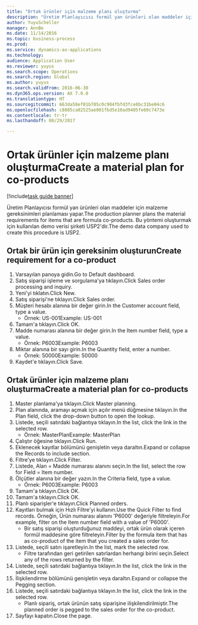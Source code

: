 ```yaml
--- 
title: "Ortak ürünler için malzeme planı oluşturma"
description: "Üretim Planlayıcısı formül yan ürünleri olan maddeler için malzeme gereksinimleri planlaması yapar."
author: YuyuScheller
manager: AnnBe
ms.date: 11/14/2016
ms.topic: business-process
ms.prod: 
ms.service: dynamics-ax-applications
ms.technology: 
audience: Application User
ms.reviewer: yuyus
ms.search.scope: Operations
ms.search.region: Global
ms.author: yuyus
ms.search.validFrom: 2016-06-30
ms.dyn365.ops.version: AX 7.0.0
ms.translationtype: HT
ms.sourcegitcommit: 663da58ef01b705c0c984fbfd3fce8bc31be04c6
ms.openlocfilehash: c8805ca02525ae001fbd5e10ad9405fe60c7473e
ms.contentlocale: tr-tr
ms.lasthandoff: 08/29/2017

---
```

# <a name="create-a-material-plan-for-co-products"></a><span data-ttu-id="7ba6c-103">Ortak ürünler için malzeme planı oluşturma</span><span class="sxs-lookup"><span data-stu-id="7ba6c-103">Create a material plan for co-products</span></span>

[!include[task guide banner](../../includes/task-guide-banner.md)]

<span data-ttu-id="7ba6c-104">Üretim Planlayıcısı formül yan ürünleri olan maddeler için malzeme gereksinimleri planlaması yapar.</span><span class="sxs-lookup"><span data-stu-id="7ba6c-104">The production planner plans the material requirements for items that are formula co-products.</span></span> <span data-ttu-id="7ba6c-105">Bu yöntemi oluşturmak için kullanılan demo verisi şirketi USP2'dir.</span><span class="sxs-lookup"><span data-stu-id="7ba6c-105">The demo data company used to create this procedure is USP2.</span></span>


## <a name="create-requirement-for-a-co-product"></a><span data-ttu-id="7ba6c-106">Ortak bir ürün için gereksinim oluşturun</span><span class="sxs-lookup"><span data-stu-id="7ba6c-106">Create requirement for a co-product</span></span>
1. <span data-ttu-id="7ba6c-107">Varsayılan panoya gidin.</span><span class="sxs-lookup"><span data-stu-id="7ba6c-107">Go to Default dashboard.</span></span>
2. <span data-ttu-id="7ba6c-108">Satış siparişi işleme ve sorgulama'ya tıklayın.</span><span class="sxs-lookup"><span data-stu-id="7ba6c-108">Click Sales order processing and inquiry.</span></span>
3. <span data-ttu-id="7ba6c-109">Yeni'yi tıklatın.</span><span class="sxs-lookup"><span data-stu-id="7ba6c-109">Click New.</span></span>
4. <span data-ttu-id="7ba6c-110">Satış siparişi'ne tıklayın.</span><span class="sxs-lookup"><span data-stu-id="7ba6c-110">Click Sales order.</span></span>
5. <span data-ttu-id="7ba6c-111">Müşteri hesabı alanına bir değer girin.</span><span class="sxs-lookup"><span data-stu-id="7ba6c-111">In the Customer account field, type a value.</span></span>
    * <span data-ttu-id="7ba6c-112">Örnek: US-001</span><span class="sxs-lookup"><span data-stu-id="7ba6c-112">Example: US-001</span></span>  
6. <span data-ttu-id="7ba6c-113">Tamam'a tıklayın.</span><span class="sxs-lookup"><span data-stu-id="7ba6c-113">Click OK.</span></span>
7. <span data-ttu-id="7ba6c-114">Madde numarası alanına bir değer girin.</span><span class="sxs-lookup"><span data-stu-id="7ba6c-114">In the Item number field, type a value.</span></span>
    * <span data-ttu-id="7ba6c-115">Örnek: P6003</span><span class="sxs-lookup"><span data-stu-id="7ba6c-115">Example: P6003</span></span>  
8. <span data-ttu-id="7ba6c-116">Miktar alanına bir sayı girin.</span><span class="sxs-lookup"><span data-stu-id="7ba6c-116">In the Quantity field, enter a number.</span></span>
    * <span data-ttu-id="7ba6c-117">Örnek: 50000</span><span class="sxs-lookup"><span data-stu-id="7ba6c-117">Example: 50000</span></span>  
9. <span data-ttu-id="7ba6c-118">Kaydet'e tıklayın.</span><span class="sxs-lookup"><span data-stu-id="7ba6c-118">Click Save.</span></span>

## <a name="create-a-material-plan-for-co-products"></a><span data-ttu-id="7ba6c-119">Ortak ürünler için malzeme planı oluşturma</span><span class="sxs-lookup"><span data-stu-id="7ba6c-119">Create a material plan for co-products</span></span>
1. <span data-ttu-id="7ba6c-120">Master planlama'ya tıklayın.</span><span class="sxs-lookup"><span data-stu-id="7ba6c-120">Click Master planning.</span></span>
2. <span data-ttu-id="7ba6c-121">Plan alanında, aramayı açmak için açılır menü düğmesine tıklayın.</span><span class="sxs-lookup"><span data-stu-id="7ba6c-121">In the Plan field, click the drop-down button to open the lookup.</span></span>
3. <span data-ttu-id="7ba6c-122">Listede, seçili satırdaki bağlantıya tıklayın.</span><span class="sxs-lookup"><span data-stu-id="7ba6c-122">In the list, click the link in the selected row.</span></span>
    * <span data-ttu-id="7ba6c-123">Örnek: MasterPlan</span><span class="sxs-lookup"><span data-stu-id="7ba6c-123">Example: MasterPlan</span></span>  
4. <span data-ttu-id="7ba6c-124">Çalıştır öğesine tıklayın.</span><span class="sxs-lookup"><span data-stu-id="7ba6c-124">Click Run.</span></span>
5. <span data-ttu-id="7ba6c-125">Eklenecek kayıtlar bölümünü genişletin veya daraltın.</span><span class="sxs-lookup"><span data-stu-id="7ba6c-125">Expand or collapse the Records to include section.</span></span>
6. <span data-ttu-id="7ba6c-126">Filtre'ye tıklayın.</span><span class="sxs-lookup"><span data-stu-id="7ba6c-126">Click Filter.</span></span>
7. <span data-ttu-id="7ba6c-127">Listede, Alan = Madde numarası alanını seçin.</span><span class="sxs-lookup"><span data-stu-id="7ba6c-127">In the list, select the row for Field = Item number.</span></span>
8. <span data-ttu-id="7ba6c-128">Ölçütler alanına bir değer yazın.</span><span class="sxs-lookup"><span data-stu-id="7ba6c-128">In the Criteria field, type a value.</span></span>
    * <span data-ttu-id="7ba6c-129">Örnek: P6003</span><span class="sxs-lookup"><span data-stu-id="7ba6c-129">Example: P6003</span></span>  
9. <span data-ttu-id="7ba6c-130">Tamam'a tıklayın.</span><span class="sxs-lookup"><span data-stu-id="7ba6c-130">Click OK.</span></span>
10. <span data-ttu-id="7ba6c-131">Tamam'a tıklayın.</span><span class="sxs-lookup"><span data-stu-id="7ba6c-131">Click OK.</span></span>
11. <span data-ttu-id="7ba6c-132">Planlı siparişler'e tıklayın.</span><span class="sxs-lookup"><span data-stu-id="7ba6c-132">Click Planned orders.</span></span>
12. <span data-ttu-id="7ba6c-133">Kayıtları bulmak için Hızlı Filtre'yi kullanın.</span><span class="sxs-lookup"><span data-stu-id="7ba6c-133">Use the Quick Filter to find records.</span></span> <span data-ttu-id="7ba6c-134">Örneğin, Ürün numarası alanını 'P6000' değeriyle filtreleyin.</span><span class="sxs-lookup"><span data-stu-id="7ba6c-134">For example, filter on the Item number field with a value of 'P6000'.</span></span>
    * <span data-ttu-id="7ba6c-135">Bir satış siparişi oluşturduğunuz maddeyi, ortak ürün olarak içeren formül maddesine göre filtreleyin.</span><span class="sxs-lookup"><span data-stu-id="7ba6c-135">Filter by the formula item that has as co-product of the item that you created a sales order for.</span></span>  
13. <span data-ttu-id="7ba6c-136">Listede, seçili satırı işaretleyin.</span><span class="sxs-lookup"><span data-stu-id="7ba6c-136">In the list, mark the selected row.</span></span>
    * <span data-ttu-id="7ba6c-137">Filtre tarafından geri getirilen satırlardan herhangi birini seçin.</span><span class="sxs-lookup"><span data-stu-id="7ba6c-137">Select any of the rows returned by the filter.</span></span>  
14. <span data-ttu-id="7ba6c-138">Listede, seçili satırdaki bağlantıya tıklayın.</span><span class="sxs-lookup"><span data-stu-id="7ba6c-138">In the list, click the link in the selected row.</span></span>
15. <span data-ttu-id="7ba6c-139">İlişkilendirme bölümünü genişletin veya daraltın.</span><span class="sxs-lookup"><span data-stu-id="7ba6c-139">Expand or collapse the Pegging section.</span></span>
16. <span data-ttu-id="7ba6c-140">Listede, seçili satırdaki bağlantıya tıklayın.</span><span class="sxs-lookup"><span data-stu-id="7ba6c-140">In the list, click the link in the selected row.</span></span>
    * <span data-ttu-id="7ba6c-141">Planlı sipariş, ortak ürünün satış siparişine ilişkilendirilmiştir.</span><span class="sxs-lookup"><span data-stu-id="7ba6c-141">The planned order is pegged to the sales order for the co-product.</span></span>  
17. <span data-ttu-id="7ba6c-142">Sayfayı kapatın.</span><span class="sxs-lookup"><span data-stu-id="7ba6c-142">Close the page.</span></span>


